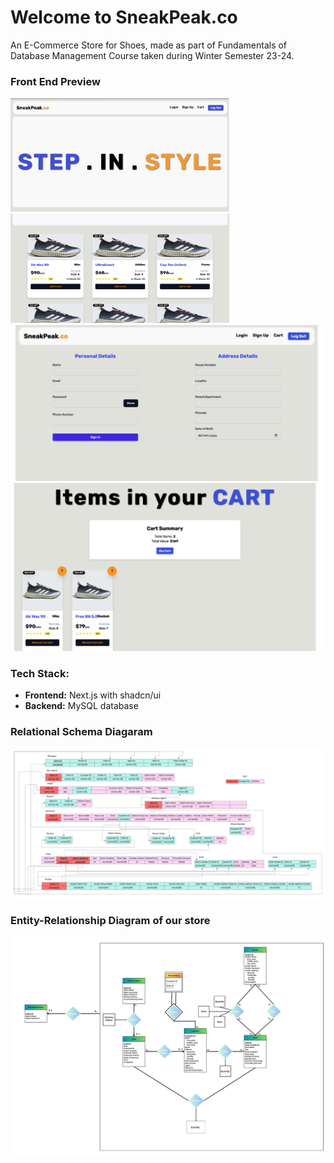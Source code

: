 # Welcome to SneakPeak.co

An E-Commerce Store for Shoes, made as part of Fundamentals of Database Management Course taken during Winter Semester 23-24.


### Front End Preview
<img src="/Images/Store/store_1.png" width="350" style="display: inline;"> <img src="/Images/Store/store_2.png" width="350" style="display: inline;">
<img src="/Images/Store/store_3.png" width="500" style="display: inline;"> <img src="/Images/Store/store_4.png" width="500" style="display: inline;">


### Tech Stack:
- **Frontend:** Next.js with shadcn/ui
- **Backend:** MySQL database

### Relational Schema Diagaram
<center><img src="/Images/rs.png" width="800"/></center>

### Entity-Relationship Diagram of our store
<center><img src="/Images/er.png" width="800"/></center>
